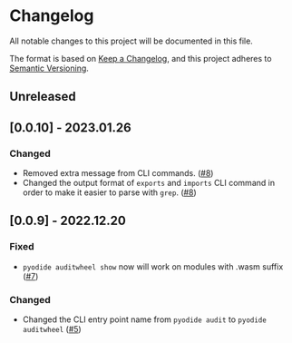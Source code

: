 # Changelog

All notable changes to this project will be documented in this file.

The format is based on [Keep a Changelog](https://keepachangelog.com/en/1.0.0/),
and this project adheres to [Semantic Versioning](https://semver.org/spec/v2.0.0.html).

## Unreleased

## [0.0.10] - 2023.01.26

### Changed

- Removed extra message from CLI commands.
  ([#8](https://github.com/ryanking13/auditwheel-emscripten/pull/8))
- Changed the output format of `exports` and `imports` CLI command in order to
  make it easier to parse with `grep`.
  ([#8](https://github.com/ryanking13/auditwheel-emscripten/pull/8))

## [0.0.9] - 2022.12.20

### Fixed

- `pyodide auditwheel show` now will work on modules with .wasm suffix
([#7](https://github.com/ryanking13/auditwheel-emscripten/pull/7))

### Changed

 - Changed the CLI entry point name from `pyodide audit` to `pyodide auditwheel`
 ([#5](https://github.com/ryanking13/auditwheel-emscripten/pull/5))
